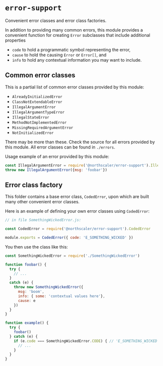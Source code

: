# `error-support`
Convenient error classes and error class factories.

In addition to providing many common errors, this module provides a convenient function for creating `Error` subclasses that include additional properties
* `code` to hold a programmatic symbol representing the error,
* `cause` to hold the causing `Error` or `Error[]`, and
* `info` to hold any contextual information you may want to include.

## Common error classes
This is a partial list of common error classes provided by this module:

* `AlreadyInitializedError`
* `ClassNotExtendableError`
* `IllegalArgumentError`
* `IllegalArgumentTypeError`
* `IllegalStateError`
* `MethodNotImplementedError`
* `MissingRequiredArgumentError`
* `NotInitializedError`

There may be more than these.
Check the source for all errors provided by this module.
All error classes can be found in `./errors`.

Usage example of an error provided by this module:
```javascript
const IllegalArgumentError = require('@northscaler/error-support').IllegalArgumentError
throw new IllegalArgumentError({msg: 'foobar'})
```

## Error class factory
This folder contains a base error class, `CodedError`, upon which are built many other convenient error classes.

Here is an example of defining your own error classes using `CodedError`:

```javascript
// in file SomethingWickedError.js:

const CodedError = require('@northscaler/error-support').CodedError

module.exports = CodedError({ code: 'E_SOMETHING_WICKED' })
```

You then use the class like this:
```javascript
const SomethingWickedError = require('./SomethingWickedError')

function foobar() {
  try {
    // ...
  }
  catch (e) {
    throw new SomethingWickedError({
      msg: 'boom',
      info: { some: 'contextual values here'},
      cause: e
    })
  }
}

function example() {
  try {
    foobar()
  } catch (e) {
    if (e.code === SomethingWickedError.CODE) { // 'E_SOMETHING_WICKED'
      // ...
    }
  }
}
```
